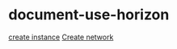 # document-use-horizon

[create instance](./create%20instance/readme.md)
[ Create network](./create%20network/readme.md)
